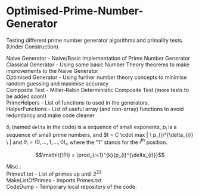 # Optimised-Prime-Number-Generator

Testing different prime number generator algorithms and primality tests. (Under Construction)

Naive Generator - Naive/Basic Implementation of Prime Number Generator <br />
Classical Generator - Using some basic Number Theory theorems to make improvements to the Naive Generator <br />
Optimised Generator - Using further number theory concepts to minimise random guessing and maximise accuracy <br />
Composite Test - Miller-Rabin Deterministic Composite Test (more tests to be added soon!) <br />
PrimeHelpers - List of functions to used in the generators. <br />
HelperFunctions - List of useful array (and non-array) functions to avoid redundancy and make code cleaner <br />

$\delta_{i}$ (named `delta` in the code) is a sequence of small exponents, $p_{i}$ is a sequence of small prime numbers, and $t = C \cdot max | \ p_{i}^{\delta_{i}} \ | and $\theta_{i} = (0, \dots, 1, \dots, 0)_{\equiv}$ where the "$1$" stands for the $i^{\text{th}}$ position.

 $$\mathit{\Pi} = \prod_{i=1}^{k}{p_{i}^{\delta_{i}}}$$ 

Misc.: <br />
Primes1.txt - List of primes up until $2^{23}$ <br />
MakeListOfPrimes - Imports Primes.txt <br />
CodeDump - Temporary local repository of the code. <br />
